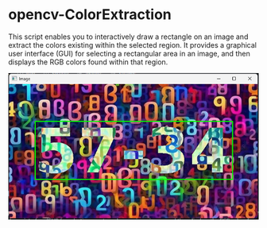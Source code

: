 # opencv-ColorExtraction
This script enables you to interactively draw a rectangle on an image and extract the colors existing within the selected region. It provides a graphical user interface (GUI) for selecting a rectangular area in an image, and then displays the RGB colors found within that region.
<p align="center">
<img src="images/Screenshot 2023-09-03 233542.png"  />
</p>


